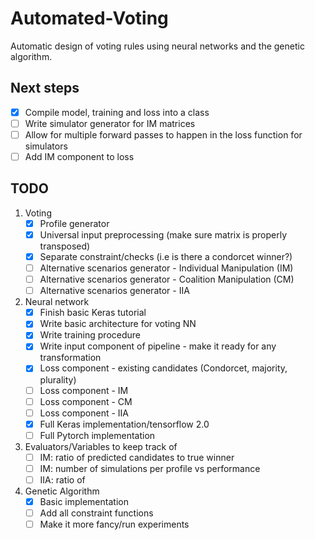 # Automated-Voting
Automatic design of voting rules using neural networks and the genetic algorithm. 

## Next steps

- [x] Compile model, training and loss into a class
- [ ] Write simulator generator for IM matrices
- [ ] Allow for multiple forward passes to happen in the loss function for simulators
- [ ] Add IM component to loss

## TODO 

1. Voting
    - [x] Profile generator
    - [x] Universal input preprocessing (make sure matrix is properly transposed)
    - [x] Separate constraint/checks (i.e is there a condorcet winner?)
    - [ ] Alternative scenarios generator - Individual Manipulation (IM)
    - [ ] Alternative scenarios generator - Coalition Manipulation (CM)
    - [ ] Alternative scenarios generator - IIA

2. Neural network
    - [x] Finish basic Keras tutorial
    - [x] Write basic architecture for voting NN
    - [x] Write training procedure 
    - [x] Write input component of pipeline - make it ready for any transformation 
    - [x] Loss component - existing candidates (Condorcet, majority, plurality)
    - [ ] Loss component - IM
    - [ ] Loss component - CM
    - [ ] Loss component - IIA 
    - [x] Full Keras implementation/tensorflow 2.0 
    - [ ] Full Pytorch implementation

3. Evaluators/Variables to keep track of
    - [ ] IM: ratio of predicted candidates to true winner
    - [ ] IM: number of simulations per profile vs performance 
    - [ ] IIA: ratio of 

4. Genetic Algorithm
    - [x] Basic implementation 
    - [ ] Add all constraint functions
    - [ ] Make it more fancy/run experiments